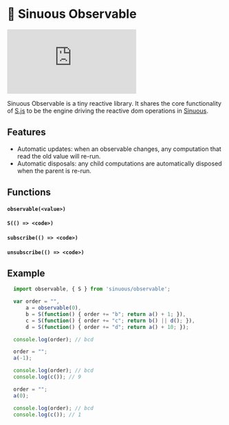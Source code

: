 # 🐍 Sinuous Observable

![Badge size](http://img.badgesize.io/https://unpkg.com/sinuous@latest/observable/dist/observable.js?compression=gzip&label=gzip&style=flat-square&version=0.3.0)

Sinuous Observable is a tiny reactive library. It shares the core functionality of [S.js](https://github.com/adamhaile/S) to be the engine driving the reactive dom operations in [Sinuous](https://github.com/luwes/sinuous).

## Features

- Automatic updates: when an observable changes, any computation that read the old value will re-run.
- Automatic disposals: any child computations are automatically disposed when the parent is re-run.

## Functions

#### `observable(<value>)`
#### `S(() => <code>)`
#### `subscribe(() => <code>)`
#### `unsubscribe(() => <code>)`

## Example

```js
  import observable, { S } from 'sinuous/observable';

  var order = "",
      a = observable(0),
      b = S(function() { order += "b"; return a() + 1; }),
      c = S(function() { order += "c"; return b() || d(); }),
      d = S(function() { order += "d"; return a() + 10; });

  console.log(order); // bcd

  order = "";
  a(-1);

  console.log(order); // bcd
  console.log(c()); // 9

  order = "";
  a(0);

  console.log(order); // bcd
  console.log(c()); // 1
```
